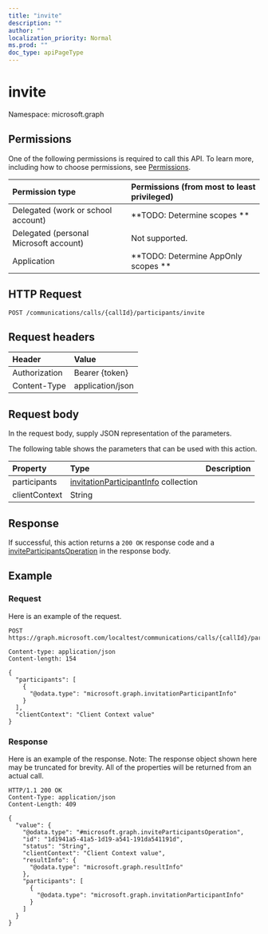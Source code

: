 ```yaml
---
title: "invite"
description: ""
author: ""
localization_priority: Normal
ms.prod: ""
doc_type: apiPageType
---
```


# invite

Namespace: microsoft.graph



## Permissions
One of the following permissions is required to call this API. To learn more, including how to choose permissions, see [Permissions](/concepts/permissions-reference.md).

|Permission type|Permissions (from most to least privileged)|
|:---|:---|
|Delegated (work or school account)|**TODO: Determine scopes **|
|Delegated (personal Microsoft account)|Not supported.|
|Application|**TODO: Determine AppOnly scopes **|

## HTTP Request
<!-- {
  "blockType": "ignored"
}
-->
``` http
POST /communications/calls/{callId}/participants/invite
```

## Request headers
|Header|Value|
|:---|:---|
|Authorization|Bearer {token}|
|Content-Type|application/json|

## Request body
In the request body, supply JSON representation of the parameters.

The following table shows the parameters that can be used with this action.

|Property|Type|Description|
|:---|:---|:---|
|participants|[invitationParticipantInfo](../resources/invitationparticipantinfo.md) collection||
|clientContext|String||



## Response
If successful, this action returns a `200 OK` response code and a [inviteParticipantsOperation](../resources/inviteparticipantsoperation.md) in the response body.

## Example

### Request
Here is an example of the request.
<!-- {
  "blockType": "request",
  "name": "participant_invite"
}
-->
``` http
POST https://graph.microsoft.com/localtest/communications/calls/{callId}/participants/invite

Content-type: application/json
Content-length: 154

{
  "participants": [
    {
      "@odata.type": "microsoft.graph.invitationParticipantInfo"
    }
  ],
  "clientContext": "Client Context value"
}
```

### Response
Here is an example of the response. Note: The response object shown here may be truncated for brevity. All of the properties will be returned from an actual call.
<!-- {
  "blockType": "response",
  "truncated": true,
  "@odata.type": "microsoft.graph.inviteparticipantsoperation"
}
-->
``` http
HTTP/1.1 200 OK
Content-Type: application/json
Content-Length: 409

{
  "value": {
    "@odata.type": "#microsoft.graph.inviteParticipantsOperation",
    "id": "1d1941a5-41a5-1d19-a541-191da541191d",
    "status": "String",
    "clientContext": "Client Context value",
    "resultInfo": {
      "@odata.type": "microsoft.graph.resultInfo"
    },
    "participants": [
      {
        "@odata.type": "microsoft.graph.invitationParticipantInfo"
      }
    ]
  }
}
```

